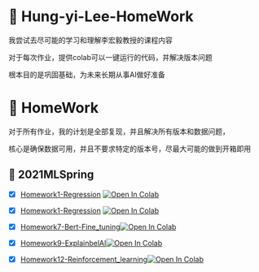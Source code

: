 # :memo: Hung-yi-Lee-HomeWork
我尝试去尽可能的学习和理解李宏毅教授的课程内容

对于每次作业，提供colab可以一键运行的代码，并解决版本问题

根本目的是巩固基础，为未来长期从事AI做好准备

# :memo: HomeWork
对于所有作业，我的计划是全部复现，并且解决所有版本和数据问题，

核心是确保数据可用，并且不要求特定的版本号，尽最大可能的做到开箱即用

## :rocket: 2021MLSpring
- [x] [Homework1-Regression](https://github.com/luoclab/Hung-yi-Lee-HomeWork/tree/main/ML2021spring/HW01) [![Open In Colab](https://colab.research.google.com/assets/colab-badge.svg)](https://colab.research.google.com/github/luoclab/Hung-yi-Lee-HomeWork/blob/main/ML2021spring/HW01/HW01.ipynb)

- [x] [Homework1-Regression](https://github.com/luoclab/Hung-yi-Lee-HomeWork/tree/main/ML2021spring/HW02) [![Open In Colab](https://colab.research.google.com/assets/colab-badge.svg)](https://colab.research.google.com/github/luoclab/Hung-yi-Lee-HomeWork/blob/main/ML2021spring/HW02/HW02.ipynb)
  
- [x] [Homework7-Bert-Fine_tuning](https://github.com/luoclab/Hung-yi-Lee-HomeWork/tree/main/ML2021spring/HW07)[![Open In Colab](https://colab.research.google.com/assets/colab-badge.svg)](https://colab.research.google.com/github/luoclab/Hung-yi-Lee-HomeWork/blob/main/ML2021spring/HW07/HW07.ipynb)

- [x] [Homework9-ExplainbelAI](https://github.com/luoclab/Hung-yi-Lee-HomeWork/tree/main/ML2021spring/HW09)[![Open In Colab](https://colab.research.google.com/assets/colab-badge.svg)](https://colab.research.google.com/github/luoclab/Hung-yi-Lee-HomeWork/blob/main/ML2021spring/HW09/HW09.ipynb)
      
- [x] [Homework12-Reinforcement_learning](https://github.com/luoclab/Hung-yi-Lee-HomeWork/tree/main/ML2021spring/HW12)[![Open In Colab](https://colab.research.google.com/assets/colab-badge.svg)](https://colab.research.google.com/github/luoclab/Hung-yi-Lee-HomeWork/blob/main/ML2021spring/HW012/HW012_ZH.ipynb)

